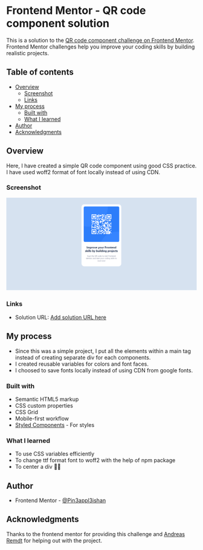 # Frontend Mentor - QR code component solution

This is a solution to the [QR code component challenge on Frontend Mentor](https://www.frontendmentor.io/challenges/qr-code-component-iux_sIO_H). Frontend Mentor challenges help you improve your coding skills by building realistic projects. 

## Table of contents

- [Overview](#overview)
  - [Screenshot](#screenshot)
  - [Links](#links)
- [My process](#my-process)
  - [Built with](#built-with)
  - [What I learned](#what-i-learned)
  <!-- - [Useful resources](#useful-resources) -->
- [Author](#author)
- [Acknowledgments](#acknowledgments)

## Overview
Here, I have created a simple QR code component using good CSS practice. I have used woff2 format of font locally instead of using CDN.

### Screenshot

![](./screenshot.png)

### Links

- Solution URL: [Add solution URL here](https://your-solution-url.com)
<!-- - Live Site URL: [Add live site URL here](https://your-live-site-url.com) -->
## My process
- Since this was a simple project, I put all the elements within a main tag instead of creating separate div for each components.
- I created reusable variables for colors and font faces.
- I choosed to save fonts locally instead of using CDN from google fonts.


### Built with

- Semantic HTML5 markup
- CSS custom properties
- CSS Grid
- Mobile-first workflow
- [Styled Components](https://styled-components.com/) - For styles

### What I learned
- To use CSS variables efficiently
- To change ttf format font to woff2 with the help of npm package
- To center a div 🤷‍♂️


<!-- ### Useful resources

- [Example resource 1](https://www.example.com) - This helped me for XYZ reason. I really liked this pattern and will use it going forward.
- [Example resource 2](https://www.example.com) - This is an amazing article which helped me finally understand XYZ. I'd recommend it to anyone still learning this concept. -->

## Author

<!-- - Website - [Add your name here](https://www.your-site.com) -->
- Frontend Mentor - [@Pin3appl3ishan](https://www.frontendmentor.io/profile/yourusername)
<!-- - Twitter - [@yourusername](https://www.twitter.com/yourusername) -->

## Acknowledgments
Thanks to the frontend mentor for providing this challenge and [Andreas Remdt](https://www.youtube.com/@AndreasRemdt) for helping out with the project.